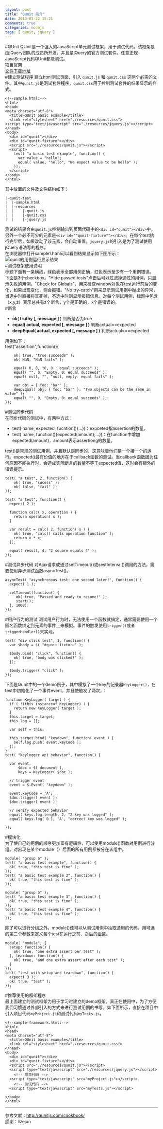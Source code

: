 ```yaml
---
layout: post
title: "Qunit 简介"
date: 2013-03-22 15:21
comments: true
categories: nodejs
tags: [ qunit, jquery ]
---
```

#QUnit
QUnit是一个强大的JavaScript单元测试框架，用于调试代码。该框架是由jQuery团队的成员所开发，并且是jQuery的官方测试套件。任意正规JavaScript代码QUnit都能测试。   
[项目官网](http://qunitjs.com/)   
[文件下载地址](https://github.com/jquery/qunit)   
#建立测试程序
建立html测试页面，引入 `qunit.js` 和 `qunit.css` 这两个必需的文件。其中`qunit.js`是测试套件程序，`qunit.css`用于控制测试套件的结果显示的样式。    
	
	<!--sample.html:-->
	<html>
	<head>
	<meta charset="utf-8">
	  <title>QUnit basic example</title>
	  <link rel="stylesheet" href="./resources/qunit.css">
	<script type="text/javascript" src="./resources/jquery.js"></script>
	</head>
	<body>
	  <div id="qunit"></div>
	  <div id="qunit-fixture"></div>
	  <script src="./resources/qunit.js"></script>
	  <script>
	    test( "a basic test example", function() {
	      var value = "hello";
	      equal( value, "hello", "We expect value to be hello" );
	    });
	  </script>
	</body>
	</html>
<!--more-->
其中放置的文件及文件结构如下：     
  
	|-qunit-test   
	|  |-sample.html   
	|  |-resources   
	|  |    |-qunit.js   
	|  |    |-qunit.css
    |  |    |-jquery.js   

测试的结果会由`qunit.js`控制输出到页面代码中的`<div id="qunit"></div>`中。另外一个必不可少的元素是`<div id=""qunit-fixture""></div>`。在每个test执行完毕后，如果改动了该元素，会自动重置。`jquery.js`的引入是为了测试使用jQuery语法写的程序。   
在浏览器中打开sample1.html可以看到结果显示如下图所示：   
![qunit的用例运行显示结果](/images/blog/qunit-pic.png)   
#测试框架使用说明   
标题下面有一条横线，绿色表示全部用例正确，红色表示至少有一个用例错误。   
下面是3个checkbox。"Hide passed tests"点击后可以过滤掉通过的用例，只显示失败的用例。"Check for Globals"，用来检查window对象在test运行前后的变化，如果出现变化，则会报错。"No try-catch"用来显示测试用例中抛出的异常，当选中时直接将其死掉，不选中时则显示报错信息。对每个测试用例，标题中包含（x,y,z）表示总共有z个断言，y个是正确的，x个是错误的。   
#断言   
- **ok( truthy [, message ] )**   判断是否为true   
- **equal( actual, expected [, message ] )**    判断actual==expected   
- **deepEqual( actual, expected [, message ] )**    判断actual===expected
   
用例如下：   
	test("assertion",function(){   

		ok( true, "true succeeds" );
	    ok( NaN, "NaN fails" );
	   
	    equal( 0, 0, "0, 0 : equal succeeds" );
		equal( "", 0, "Empty, 0: equal succeeds" );
	    equal( null, "", "null, empty: equal fails" );
	  
	    var obj = { foo: "bar" };
	    deepEqual( obj, { foo: "bar" }, "Two objects can be the same in value" );
		equal( "", 0, "Empty, 0: equal succeeds" );
	});    

#测试同步代码   
在同步代码的测试中，有两种方式：   
-   test( name, expected, fucntion(){...})：expceted指assertion的数量。   
-   test( name, function(){expected(amount);...})：在function中增加expected(amount)，amount表示assertiong的数量。   

test()是常规的测试用例，并且默认是同步的，这意味着他们是一个接一个的运行。expected()最有价值的地方在于callback函数的测试。当callback函数因为任何原因不能执行时，会造成实际断言的数量不等于expected值，这时会有额外的错误提示。   
	
	test( "a test", 2, function() {
		ok( true, "sucess" );
		ok( false, "fail" );
	});   

	test( "a test", function() {
	  expect( 2 );
	 
	  function calc( x, operation ) {
	    return operation( x );
	  }
	 
	  var result = calc( 2, function( x ) {
	    ok( true, "calc() calls operation function" );
	    return x * x;
	  });
	 
	  equal( result, 4, "2 square equals 4" );
	});


#测试异步代码
对Ajax请求或通过setTimeout()或sestInterval()调用的方法，需要使用异步测试函数asyncTest()。   

	asyncTest( "asynchronous test: one second later!", function() {
	  expect( 1 );
	 
	  setTimeout(function() {
	     ok( true, "Passed and ready to resume!" );
	     start();
	  }, 1000);
	});      

#用户行为的测试
测试用户行为时，无法使用一个函数就搞定，通常需要使用一个匿名函数绑定到元素的事件上来模拟。事件的触发使用`trigger()`或者`triggerHandler()`来实现。	
   
	test( "div click test", 1, function() {
	  var $body = $( "#qunit-fixture" );
	 
	  $body.bind( "click", function() {
		ok( true, "body was clicked!" );
	  });
	 
	  $body.trigger( "click" );
	});
下面是Qunit中的一个demo例子，其中模拟了一个key的记录器`KeyLogger()`，在test中初始化了一个事件event，并且使触发了两次，：   

	function KeyLogger( target ) {
	  if ( !(this instanceof KeyLogger) ) {
		return new KeyLogger( target );
	  }
	  this.target = target;
	  this.log = [];
	 
	  var self = this;
	 
	  this.target.bind( "keydown", function( event ) {
		self.log.push( event.keyCode );
	  });
	}
	test( "keylogger api behavior", function() {
	 
	  var event,
		  $doc = $( document ),
		  keys = KeyLogger( $doc );
	 
	  // trigger event
	  event = $.Event( "keydown" );
	  
	  event.keyCode = 'A';
	  $doc.trigger( event );
	  $doc.trigger( event );
	 
	  // verify expected behavior
	  equal( keys.log.length, 2, "2 key was logged" );
	  equal( keys.log[ 0 ], 'A', "correct key was logged" );
	 
	});   
#模块化   
为了使自己的用例的顺序更加富有逻辑性，可以使用module()函数对用例进行分组。对出现在某个module（）后面的所有用例都被分在该组中。   
   
	module( "group a" );
	test( "a basic test example", function() {
	  ok( true, "this test is fine" );
	});
	test( "a basic test example 2", function() {
	  ok( true, "this test is fine" );
	});
	 
	module( "group b" );
	test( "a basic test example 3", function() {
	  ok( true, "this test is fine" );
	});
	test( "a basic test example 4", function() {
	  ok( true, "this test is fine" );
	});

除了可以进行分组之外，module()还可以从测试用例中抽取通用的代码，用可选的第二个参数来定义每个test在运行之前、之后的函数。   
   
	module( "module", {
	  setup: function() {
	    ok( true, "one extra assert per test" );
	  }, teardown: function() {
	    ok( true, "and one extra assert after each test" );
	  }
	});
	test( "test with setup and teardown", function() {
	  expect( 3 );
	  ok( true, "test" );
	});

#推荐使用的框架程序	
最上面建立的测试框架为用于学习时建立的demo框架。真正在使用中，为了方便我们习惯通过外部引入的方式来进行测试用例的书写。如下面所示，直接在项目中引入项目代码`myProject.js`和测试代码`myTests.js`。 

	<!--sample-framework.html:-->
	<html>
	<head>
	<meta charset="utf-8">
	  <title>QUnit basic example</title>
	  <link rel="stylesheet" href="./resources/qunit.css">
	</head>
	<body>
	  <div id="qunit"></div>
	  <div id="qunit-fixture"></div>
	  <script src="./resources/qunit.js"></script>
	  <script type="text/javascript" src="./resources/jquery.js"></script>
	    <!-- 项目代码 -->
	  <script type="text/javascript" src="myProject.js"></script>
		<!-- 测试代码 -->
	  <script type="text/javascript" src="myTests.js"></script>

	</body>
	</html>

---
参考文献：<http://qunitjs.com/cookbook/>   
感谢：lizejun


